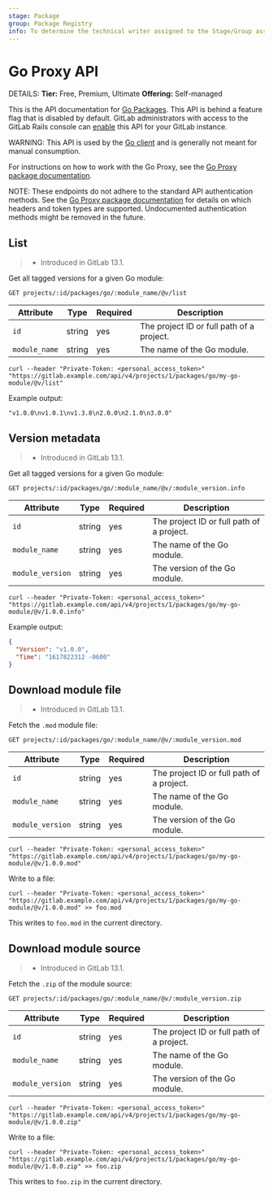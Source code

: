 ```yaml
---
stage: Package
group: Package Registry
info: To determine the technical writer assigned to the Stage/Group associated with this page, see https://handbook.gitlab.com/handbook/product/ux/technical-writing/#assignments
---
```


# Go Proxy API

DETAILS:
**Tier:** Free, Premium, Ultimate
**Offering:** Self-managed

This is the API documentation for [Go Packages](../../user/packages/go_proxy/index.md).
This API is behind a feature flag that is disabled by default. GitLab administrators with access to
the GitLab Rails console can [enable](../../administration/feature_flags.md)
this API for your GitLab instance.

WARNING:
This API is used by the [Go client](https://maven.apache.org/)
and is generally not meant for manual consumption.

For instructions on how to work with the Go Proxy, see the [Go Proxy package documentation](../../user/packages/go_proxy/index.md).

NOTE:
These endpoints do not adhere to the standard API authentication methods.
See the [Go Proxy package documentation](../../user/packages/go_proxy/index.md)
for details on which headers and token types are supported. Undocumented authentication methods might be removed in the future.

## List

> - Introduced in GitLab 13.1.

Get all tagged versions for a given Go module:

```plaintext
GET projects/:id/packages/go/:module_name/@v/list
```

| Attribute      | Type   | Required | Description |
| -------------- | ------ | -------- | ----------- |
| `id`           | string | yes      | The project ID or full path of a project. |
| `module_name`  | string | yes      | The name of the Go module. |

```shell
curl --header "Private-Token: <personal_access_token>" "https://gitlab.example.com/api/v4/projects/1/packages/go/my-go-module/@v/list"
```

Example output:

```shell
"v1.0.0\nv1.0.1\nv1.3.8\n2.0.0\n2.1.0\n3.0.0"
```

## Version metadata

> - Introduced in GitLab 13.1.

Get all tagged versions for a given Go module:

```plaintext
GET projects/:id/packages/go/:module_name/@v/:module_version.info
```

| Attribute         | Type   | Required | Description |
| ----------------- | ------ | -------- | ----------- |
| `id`              | string | yes      | The project ID or full path of a project. |
| `module_name`     | string | yes      | The name of the Go module. |
| `module_version`  | string | yes      | The version of the Go module. |

```shell
curl --header "Private-Token: <personal_access_token>" "https://gitlab.example.com/api/v4/projects/1/packages/go/my-go-module/@v/1.0.0.info"
```

Example output:

```json
{
  "Version": "v1.0.0",
  "Time": "1617822312 -0600"
}
```

## Download module file

> - Introduced in GitLab 13.1.

Fetch the `.mod` module file:

```plaintext
GET projects/:id/packages/go/:module_name/@v/:module_version.mod
```

| Attribute         | Type   | Required | Description |
| ----------------- | ------ | -------- | ----------- |
| `id`              | string | yes      | The project ID or full path of a project. |
| `module_name`     | string | yes      | The name of the Go module. |
| `module_version`  | string | yes      | The version of the Go module. |

```shell
curl --header "Private-Token: <personal_access_token>" "https://gitlab.example.com/api/v4/projects/1/packages/go/my-go-module/@v/1.0.0.mod"
```

Write to a file:

```shell
curl --header "Private-Token: <personal_access_token>" "https://gitlab.example.com/api/v4/projects/1/packages/go/my-go-module/@v/1.0.0.mod" >> foo.mod
```

This writes to `foo.mod` in the current directory.

## Download module source

> - Introduced in GitLab 13.1.

Fetch the `.zip` of the module source:

```plaintext
GET projects/:id/packages/go/:module_name/@v/:module_version.zip
```

| Attribute         | Type   | Required | Description |
| ----------------- | ------ | -------- | ----------- |
| `id`              | string | yes      | The project ID or full path of a project. |
| `module_name`     | string | yes      | The name of the Go module. |
| `module_version`  | string | yes      | The version of the Go module. |

```shell
curl --header "Private-Token: <personal_access_token>" "https://gitlab.example.com/api/v4/projects/1/packages/go/my-go-module/@v/1.0.0.zip"
```

Write to a file:

```shell
curl --header "Private-Token: <personal_access_token>" "https://gitlab.example.com/api/v4/projects/1/packages/go/my-go-module/@v/1.0.0.zip" >> foo.zip
```

This writes to `foo.zip` in the current directory.
